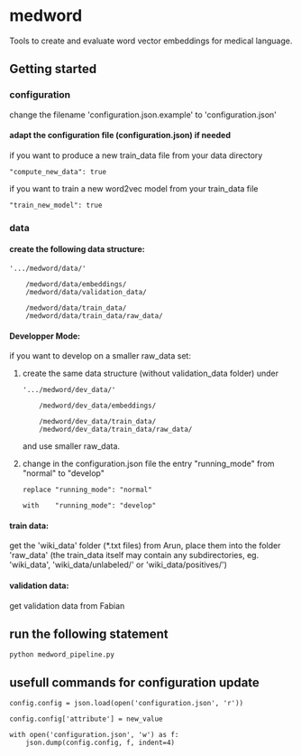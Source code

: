 # medword #
Tools to create and evaluate word vector embeddings for medical language.

## Getting started

### configuration

change the filename 'configuration.json.example' to 'configuration.json'

#### adapt the configuration file (configuration.json) if needed

if you want to produce a new train_data file from your data directory

    "compute_new_data": true


if you want to train a new word2vec model from your train_data file

    "train_new_model": true


### data

#### create the following data structure:

    '.../medword/data/'

        /medword/data/embeddings/
        /medword/data/validation_data/

        /medword/data/train_data/
        /medword/data/train_data/raw_data/

#### Developper Mode:

if you want to develop on a smaller raw_data set:

1)  create the same data structure (without validation_data folder) under

        '.../medword/dev_data/'

            /medword/dev_data/embeddings/

            /medword/dev_data/train_data/
            /medword/dev_data/train_data/raw_data/

    and use smaller raw_data.

2)  change in the configuration.json file the entry "running_mode" from "normal" to "develop"

        replace "running_mode": "normal"

        with    "running_mode": "develop"


#### train data:
get the 'wiki_data' folder  (*.txt files) from Arun, place them into the folder 'raw_data'
(the train_data itself may contain any subdirectories, eg. 'wiki_data', 'wiki_data/unlabeled/'
or 'wiki_data/positives/')

#### validation data:
get validation data from Fabian



## run the following statement

    python medword_pipeline.py


## usefull commands for configuration update

    config.config = json.load(open('configuration.json', 'r'))

    config.config['attribute'] = new_value

    with open('configuration.json', 'w') as f:
        json.dump(config.config, f, indent=4)





